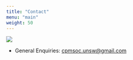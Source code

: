 ```yaml
---
title: "Contact"
menu: "main"
weight: 50
---
```


<a href="https://www.facebook.com/CPMSoc/" target="_blank"><img src="/assets/facebook.png" class="contact-thumb"></a>

- General Enquiries: [cpmsoc.unsw@gmail.com](mailto:cpmsoc.unsw@gmail.com)